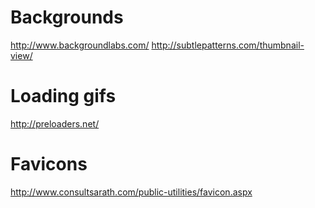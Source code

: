 # Backgrounds
http://www.backgroundlabs.com/
http://subtlepatterns.com/thumbnail-view/

# Loading gifs
http://preloaders.net/

# Favicons
http://www.consultsarath.com/public-utilities/favicon.aspx
